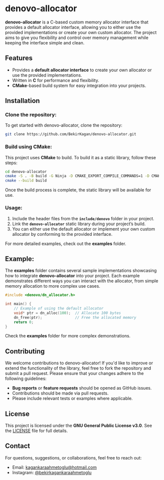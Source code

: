 # denovo-allocator

**denovo-allocator** is a C-based custom memory allocator interface that provides a default allocator interface, allowing you to either use the provided implementations or create your own custom allocator. The project aims to give you flexibility and control over memory management while keeping the interface simple and clean.

## Features
- Provides a **default allocator interface** to create your own allocator or use the provided implementations.
- Written in **C** for performance and flexibility.
- **CMake**-based build system for easy integration into your projects.

## Installation

### Clone the repository:
To get started with denovo-allocator, clone the repository:

```bash
git clone https://github.com/BekirKagan/denovo-allocator.git
```

### Build using CMake:

This project uses **CMake** to build. To build it as a static library, follow these steps:
```bash
cd denovo-allocator
cmake -S . -B build -G Ninja -D CMAKE_EXPORT_COMPILE_COMMANDS=1 -D CMAKE_BUILD_TYPE=Release -D DN_BUILD_EXAMPLES=1
cmake --build build
```
Once the build process is complete, the static library will be available for use.

### Usage:

1.  Include the header files from the **`include/denovo`** folder in your project.
2.  Link the **`denovo-allocator`** static library during your project’s build.
3.  You can either use the default allocator or implement your own custom allocator by conforming to the provided interface.

For more detailed examples, check out the **examples** folder.

## Example:

The **examples** folder contains several sample implementations showcasing how to integrate **denovo-allocator** into your project. Each example demonstrates different ways you can interact with the allocator, from simple memory allocation to more complex use cases.

```c
#include <denovo/dn_allocator.h>

int main() {
    // Example of using the default allocator
    void* ptr = dn_alloc(100);  // Allocate 100 bytes
    dn_free(ptr);               // Free the allocated memory
    return 0;
}

```
Check the **examples** folder for more complex demonstrations.

## Contributing

We welcome contributions to denovo-allocator! If you'd like to improve or extend the functionality of the library, feel free to fork the repository and submit a pull request. Please ensure that your changes adhere to the following guidelines:

-   **Bug reports** or **feature requests** should be opened as GitHub issues.
-   Contributions should be made via pull requests.
-   Please include relevant tests or examples where applicable.

## License

This project is licensed under the **GNU General Public License v3.0**. See the [LICENSE](LICENSE) file for full details.

## Contact

For questions, suggestions, or collaborations, feel free to reach out:

- Email: [kagankaraahmetoglu@hotmail.com](mailto:kagankaraahmetoglu@hotmail.com)
- Instagram: [@bekirkagankaraahmetoglu](https://www.instagram.com/bekirkagankaraahmetoglu)
